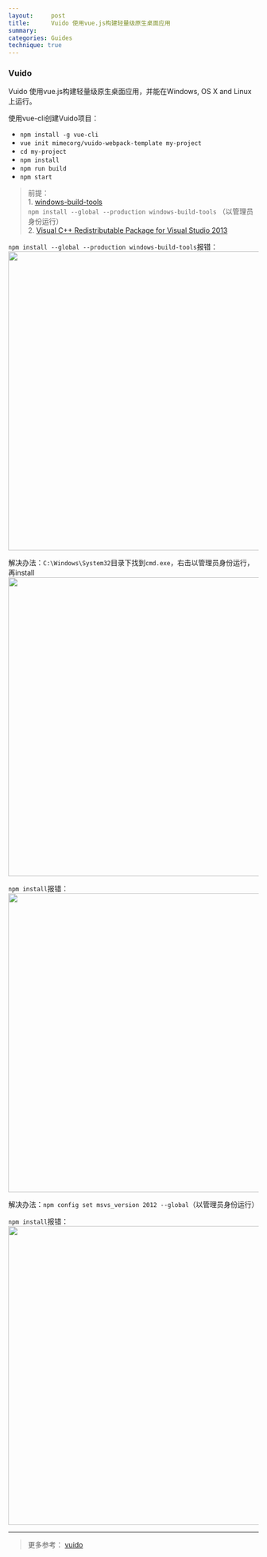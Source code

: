 ```yaml
---
layout:     post
title:      Vuido 使用vue.js构建轻量级原生桌面应用
summary:  
categories: Guides
technique: true
---
```



### Vuido 

Vuido 使用vue.js构建轻量级原生桌面应用，并能在Windows, OS X and Linux 上运行。

使用vue-cli创建Vuido项目：   
- `npm install -g vue-cli`   
- `vue init mimecorg/vuido-webpack-template my-project`    
- `cd my-project`  
- `npm install`  
- `npm run build`   
- `npm start`   


> 前提：  
    1. [windows-build-tools](https://www.npmjs.com/package/windows-build-tools)   
       `npm install --global --production windows-build-tools`  （以管理员身份运行）    
    2. [Visual C++ Redistributable Package for Visual Studio 2013](https://www.microsoft.com/en-us/download/details.aspx?id=40784)    


`npm install --global --production windows-build-tools`报错：      
<img src="https://raw.githubusercontent.com/Selenamona/Selenamona.github.io/master/assets/images/error0.jpg" width="600"/>

解决办法：`C:\Windows\System32`目录下找到`cmd.exe`，右击以管理员身份运行，再install     
<img src="https://raw.githubusercontent.com/Selenamona/Selenamona.github.io/master/assets/images/success.jpg" width="600"/>

`npm install`报错：
<img src="https://raw.githubusercontent.com/Selenamona/Selenamona.github.io/master/assets/images/error1.jpg" width="600"/>

解决办法：`npm config set msvs_version 2012 --global`（以管理员身份运行）   

`npm install`报错：
<img src="https://raw.githubusercontent.com/Selenamona/Selenamona.github.io/master/assets/images/error2.jpg" width="600"/>

***************************************** 

> 更多参考： [vuido](https://github.com/mimecorg/vuido)



